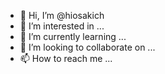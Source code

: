 - 👋 Hi, I’m @hiosakich
- 👀 I’m interested in ...
- 🌱 I’m currently learning ...
- 💞️ I’m looking to collaborate on ...
- 📫 How to reach me ...
